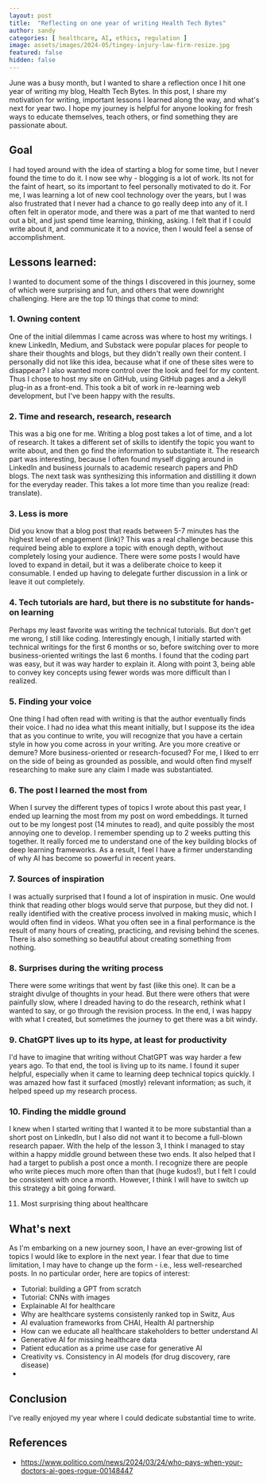 ```yaml
---
layout: post
title:  "Reflecting on one year of writing Health Tech Bytes"
author: sandy
categories: [ healthcare, AI, ethics, regulation ]
image: assets/images/2024-05/tingey-injury-law-firm-resize.jpg
featured: false
hidden: false
---
```


June was a busy month, but I wanted to share a reflection once I hit one year of writing my blog, Health Tech Bytes.  In this post, I share my motivation for writing, important lessons I learned along the way, and what's next for year two.  I hope my journey is helpful for anyone looking for fresh ways to educate themselves, teach others, or find something they are passionate about.


## Goal
I had toyed around with the idea of starting a blog for some time, but I never found the time to do it.  I now see why - blogging is a lot of work.  Its not for the faint of heart, so its important to feel personally motivated to do it.  For me, I was learning a lot of new cool technology over the years, but I was also frustrated that I never had a chance to go really deep into any of it.  I often felt in operator mode, and there was a part of me that wanted to nerd out a bit, and just spend time learning, thinking, asking.  I felt that if I could write about it, and communicate it to a novice, then I would feel a sense of accomplishment.


## Lessons learned:
I wanted to document some of the things I discovered in this journey, some of which were surprising and fun, and others that were downright challenging.  Here are the top 10 things that come to mind:

### 1. Owning content  
One of the initial dilemmas I came across was where to host my writings.  I knew LinkedIn, Medium, and Substack were popular places for people to share their thoughts and blogs, but they didn't really own their content.  I personally did not like this idea, because what if one of these sites were to disappear?  I also wanted more control over the look and feel for my content.  Thus I chose to host my site on GitHub, using GitHub pages and a Jekyll plug-in as a front-end.  This took a bit of work in re-learning web development, but I've been happy with the results.

### 2. Time and research, research, research  
This was a big one for me.  Writing a blog post takes a lot of time, and a lot of research.  It takes a different set of skills to identify the topic you want to write about, and then go find the information to substantiate it.  The research part was interesting, because I often found myself digging around in LinkedIn and business journals to academic research papers and PhD blogs.  The next task was synthesizing this information and distilling it down for the everyday reader.  This takes a lot more time than you realize (read: translate).

### 3. Less is more  
Did you know that a blog post that reads between 5-7 minutes has the highest level of engagement (link)?  This was a real challenge because this required being able to explore a topic with enough depth, without completely losing your audience.  There were some posts I would have loved to expand in detail, but it was a deliberate choice to keep it consumable.  I ended up having to delegate further discussion in a link or leave it out completely. 

### 4. Tech tutorials are hard, but there is no substitute for hands-on learning
Perhaps my least favorite was writing the technical tutorials.  But don't get me wrong, I still like coding.  Interestingly enough, I initially started with technical writings for the first 6 months or so, before switching over to more business-oriented writings the last 6 months.  I found that the coding part was easy, but it was way harder to explain it.  Along with point 3, being able to convey key concepts using fewer words was more difficult than I realized.

### 5. Finding your voice  
One thing I had often read with writing is that the author eventually finds their voice.  I had no idea what this meant initially, but I suppose its the idea that as you continue to write, you will recognize that you have a certain style in how you come across in your writing.  Are you more creative or demure?  More business-oriented or research-focused?  For me, I liked to err on the side of being as grounded as possible, and would often find myself researching to make sure any claim I made was substantiated.

### 6. The post I learned the most from  
When I survey the different types of topics I wrote about this past year, I ended up learning the most from my post on word embeddings.  It turned out to be my longest post (14 minutes to read), and quite possibly the most annoying one to develop.  I remember spending up to 2 weeks putting this together.  It really forced me to understand one of the key building blocks of deep learning frameworks.  As a result, I feel I have a firmer understanding of why AI has become so powerful in recent years.  

### 7. Sources of inspiration  
I was actually surprised that I found a lot of inspiration in music.  One would think that reading other blogs would serve that purpose, but they did not.  I really identified with the creative process involved in making music, which I would often find in videos.  What you often see in a final performance is the result of many hours of creating, practicing, and revising behind the scenes.  There is also something so beautiful about creating something from nothing.   

### 8. Surprises during the writing process  
There were some writings that went by fast (like this one).  It can be a straight divulge of thoughts in your head.  But there were others that were painfully slow, where I dreaded having to do the research, rethink what I wanted to say, or go through the revision process.  In the end, I was happy with what I created, but sometimes the journey to get there was a bit windy.

### 9. ChatGPT lives up to its hype, at least for productivity  
I'd have to imagine that writing without ChatGPT was way harder a few years ago.  To that end, the tool is living up to its name.  I found it super helpful, especially when it came to learning deep technical topics quickly.  I was amazed how fast it surfaced (mostly) relevant information; as such, it helped speed up my research process.  

### 10. Finding the middle ground  
I knew when I started writing that I wanted it to be more substantial than a short post on LinkedIn, but I also did not want it to become a full-blown research papaer.  With the help of the lesson 3, I think I managed to stay within a happy middle ground between these two ends.  It also helped that I had a target to publish a post once a month.  I recognize there are people who write pieces much more often than that (huge kudos!), but I felt I could be consistent with once a month.  However, I think I will have to switch up this strategy a bit going forward.

11. Most surprising thing about healthcare

## What's next
As I'm embarking on a new journey soon, I have an ever-growing list of topics I would like to explore in the next year.  I fear that due to time limitation, I may have to change up the form - i.e., less well-researched posts.  In no particular order, here are topics of interest:

- Tutorial: building a GPT from scratch
- Tutorial: CNNs with images
- Explainable AI for healthcare
- Why are healthcare systems consistenly ranked top in Switz, Aus
- AI evaluation frameworks from CHAI, Health AI partnership
- How can we educate all healthcare stakeholders to better understand AI
- Generative AI for missing healthcare data
- Patient education as a prime use case for generative AI
- Creativity vs. Consistency in AI models (for drug discovery, rare disease)
- 

## Conclusion
I've really enjoyed my year where I could dedicate substantial time to write.  

## References
+ <https://www.politico.com/news/2024/03/24/who-pays-when-your-doctors-ai-goes-rogue-00148447>